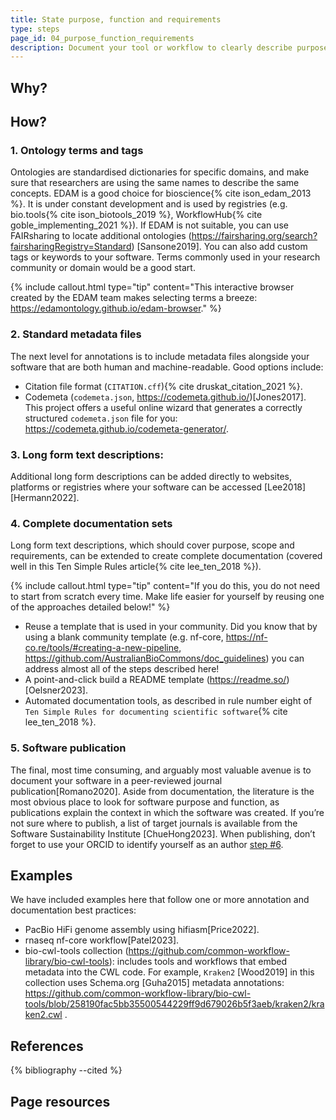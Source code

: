 ```yaml
---
title: State purpose, function and requirements
type: steps
page_id: 04_purpose_function_requirements
description: Document your tool or workflow to clearly describe purpose, function and requirements. E.g. annotations, standard metadata files, long form text descriptions, complete user documentation and / or software publication. 
---
```



## Why?



## How?

### 1. Ontology terms and tags

Ontologies are standardised dictionaries for specific domains, and make sure that researchers are using the same names to describe the same concepts. EDAM is a good choice for bioscience{% cite ison_edam_2013 %}. It is under constant development and is used by registries (e.g. bio.tools{% cite ison_biotools_2019 %}, WorkflowHub{% cite goble_implementing_2021 %}). If EDAM is not suitable, you can use FAIRsharing to locate additional ontologies (https://fairsharing.org/search?fairsharingRegistry=Standard) [Sansone2019]. You can also add custom tags or keywords to your software. Terms commonly used in your research community or domain would be a good start.

{% include callout.html type="tip" content="This interactive browser created by the EDAM team makes selecting terms a breeze: https://edamontology.github.io/edam-browser." %}

### 2. Standard metadata files

The next level for annotations is to include metadata files alongside your software that are both human and machine-readable. Good options include:

- Citation file format (`CITATION.cff`){% cite druskat_citation_2021 %}.
- Codemeta (`codemeta.json`, https://codemeta.github.io/)[Jones2017]. This project offers a useful online wizard that generates a correctly structured `codemeta.json` file for you: https://codemeta.github.io/codemeta-generator/.

### 3. Long form text descriptions: 

Additional long form descriptions can be added directly to websites, platforms or registries where your software can be accessed [Lee2018][Hermann2022]. 

### 4. Complete documentation sets

Long form text descriptions, which should cover purpose, scope and requirements, can be extended to create complete documentation (covered well in this Ten Simple Rules article{% cite lee_ten_2018 %}). 

{% include callout.html type="tip" content="If you do this, you do not need to start from scratch every time. Make life easier for yourself by reusing one of the approaches detailed below!" %}

- Reuse a template that is used in your community. Did you know that by using a blank community template (e.g. nf-core, https://nf-co.re/tools/#creating-a-new-pipeline, https://github.com/AustralianBioCommons/doc_guidelines) you can address almost all of the steps described here! 
- A point-and-click build a README template (https://readme.so/)[Oelsner2023]. 
- Automated documentation tools, as described in rule number eight of `Ten Simple Rules for documenting scientific software`{% cite lee_ten_2018 %}.

### 5. Software publication

The final, most time consuming, and arguably most valuable avenue is to document your software in a peer-reviewed journal publication[Romano2020]. Aside from documentation, the literature is the most obvious place to look for software purpose and function, as publications explain the context in which the software was created. If you’re not sure where to publish, a list of target journals is available from the Software Sustainability Institute [ChueHong2023]. When publishing, don’t forget to use your ORCID to identify yourself as an author [step #6](#06_orcid).


## Examples

We have included examples here that follow one or more annotation and documentation best practices:

- PacBio HiFi genome assembly using hifiasm[Price2022].
- rnaseq nf-core workflow[Patel2023]. 
- bio-cwl-tools collection (https://github.com/common-workflow-library/bio-cwl-tools): includes tools and workflows that embed metadata into the CWL code. For example, `Kraken2` [Wood2019] in this collection uses Schema.org [Guha2015] metadata annotations: https://github.com/common-workflow-library/bio-cwl-tools/blob/258190fac5bb35500544229ff9d679026b5f3aeb/kraken2/kraken2.cwl .


## References

{% bibliography --cited %}


## Page resources

